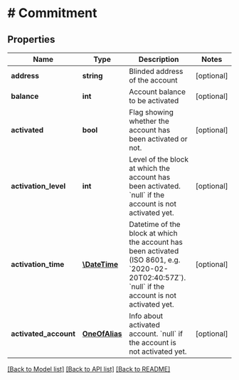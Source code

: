 # # Commitment

## Properties

Name | Type | Description | Notes
------------ | ------------- | ------------- | -------------
**address** | **string** | Blinded address of the account | [optional]
**balance** | **int** | Account balance to be activated | [optional]
**activated** | **bool** | Flag showing whether the account has been activated or not. | [optional]
**activation_level** | **int** | Level of the block at which the account has been activated. &#x60;null&#x60; if the account is not activated yet. | [optional]
**activation_time** | [**\DateTime**](\DateTime.md) | Datetime of the block at which the account has been activated (ISO 8601, e.g. &#x60;2020-02-20T02:40:57Z&#x60;). &#x60;null&#x60; if the account is not activated yet. | [optional]
**activated_account** | [**OneOfAlias**](OneOfAlias.md) | Info about activated account. &#x60;null&#x60; if the account is not activated yet. | [optional]

[[Back to Model list]](../../README.md#models) [[Back to API list]](../../README.md#endpoints) [[Back to README]](../../README.md)
